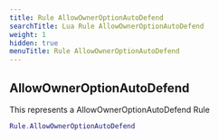 ```yaml
---
title: Rule AllowOwnerOptionAutoDefend
searchTitle: Lua Rule AllowOwnerOptionAutoDefend
weight: 1
hidden: true
menuTitle: Rule AllowOwnerOptionAutoDefend
---
```

## AllowOwnerOptionAutoDefend

This represents a AllowOwnerOptionAutoDefend Rule
```lua
Rule.AllowOwnerOptionAutoDefend
```